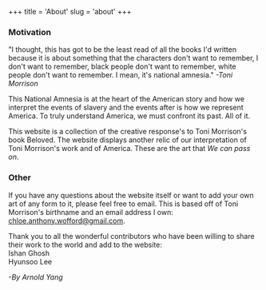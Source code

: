 +++
title = 'About'
slug = 'about'
+++

### Motivation

"I thought, this has got to be the least read of all the books I'd written because it is about something that the characters don't want to remember, I don't want to remember, black people don't want to remember, white people don't want to remember. I mean, it's national amnesia."
*-Toni Morrison*

This National Amnesia is at the heart of the American story and how we interpret the events of slavery and the events after is how we represent America. To truly understand America, we must confront its past. All of it.

This website is a collection of the creative response's to Toni Morrison's book Beloved. The website displays another relic of our interpretation of Toni Morrison's work and of America. These are the art that *We can pass on*.

### Other

If you have any questions about the website itself or want to add your own art of any form to it, please feel free to email. This is based off of Toni Morrison's birthname and an email address I own: [chloe.anthony.wofford@gmail.com](chloe.anthony.wofford@gmail.com).

Thank you to all the wonderful contributors who have been willing to share their work to the world and add to the website: \
Ishan Ghosh \
Hyunsoo Lee

*-By Arnold Yang*
